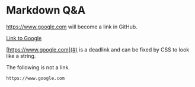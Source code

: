 # Markdown Q&A  

https://www.google.com will become a link in GitHub.  

[Link to Google](https://www.google.com)  

[https://www.google.com](#) is a deadlink and can be fixed by CSS to look like a string.  

The following is not a link.  

    https://www.google.com
